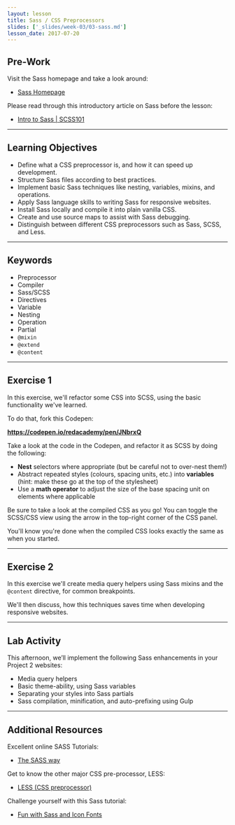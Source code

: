 ```yaml
---
layout: lesson
title: Sass / CSS Preprocessors
slides: ['_slides/week-03/03-sass.md']
lesson_date: 2017-07-20
---
```


## Pre-Work

Visit the Sass homepage and take a look around:

- [Sass Homepage](http://sass-lang.com/guide)

Please read through this introductory article on Sass before the lesson:

- [Intro to Sass | SCSS101](https://codepen.io/sasstantrum/post/intro-to-sass)

---

## Learning Objectives

- Define what a CSS preprocessor is, and how it can speed up development.
- Structure Sass files according to best practices.
- Implement basic Sass techniques like nesting, variables, mixins, and operations.
- Apply Sass language skills to writing Sass for responsive websites.
- Install Sass locally and compile it into plain vanilla CSS.
- Create and use source maps to assist with Sass debugging.
- Distinguish between different CSS preprocessors such as Sass, SCSS, and Less.

---

## Keywords

- Preprocessor
- Compiler
- Sass/SCSS
- Directives
- Variable
- Nesting
- Operation
- Partial
- `@mixin`
- `@extend`
- `@content`

---

## Exercise 1

In this exercise, we'll refactor some CSS into SCSS, using the basic functionality we've learned.

To do that, fork this Codepen:

**https://codepen.io/redacademy/pen/JNbrxQ**

Take a look at the code in the Codepen, and refactor it as SCSS by doing the following:

- **Nest** selectors where appropriate (but be careful not to over-nest them!)
- Abstract repeated styles (colours, spacing units, etc.) into **variables** (hint: make these go at the top of the stylesheet)
- Use a **math operator** to adjust the size of the base spacing unit on elements where applicable 

Be sure to take a look at the compiled CSS as you go! You can toggle the SCSS/CSS view using the arrow in the top-right corner of the CSS panel. 

You'll know you're done when the compiled CSS looks exactly the same as when you started.

---

## Exercise 2

In this exercise we'll create media query helpers using Sass mixins and the `@content` directive, for common breakpoints.

We'll then discuss, how this techniques saves time when developing responsive websites.

---

## Lab Activity

This afternoon, we’ll implement the following Sass enhancements in your Project 2 websites:

- Media query helpers
- Basic theme-ability, using Sass variables
- Separating your styles into Sass partials
- Sass compilation, minification, and auto-prefixing using Gulp

---

## Additional Resources

Excellent online SASS Tutorials:

- [The SASS way](http://thesassway.com/)

Get to know the other major CSS pre-processor, LESS:

- [LESS (CSS preprocessor)](http://lesscss.org/)

Challenge yourself with this Sass tutorial:

- [Fun with Sass and Icon Fonts](http://jaydenseric.com/blog/fun-with-sass-and-font-icons)
